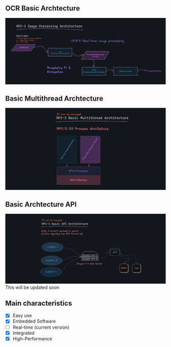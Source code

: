 ## OCR Basic Archtecture
<img src="thumbnail-git/ocr.png" alt="Snake logo">

## Basic Multithread Archtecture
<img src="thumbnail-git/arch.png" alt="Snake logo">

## Basic Archtecture API
<img src="thumbnail-git/api.png" alt="Snake logo">
This will be updated soon<br>

## Main characteristics
- [x] Easy use
- [x] Embedded Software
- [ ] Real-time (current version)
- [x] Integrated
- [x] High-Performance
